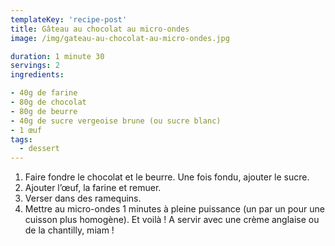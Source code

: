 ```yaml
---
templateKey: 'recipe-post'
title: Gâteau au chocolat au micro-ondes
image: /img/gateau-au-chocolat-au-micro-ondes.jpg

duration: 1 minute 30
servings: 2
ingredients:

- 40g de farine
- 80g de chocolat
- 80g de beurre
- 40g de sucre vergeoise brune (ou sucre blanc)
- 1 œuf
tags:
  - dessert
---
```

1. Faire fondre le chocolat et le beurre. Une fois fondu, ajouter le sucre.
2. Ajouter l’œuf, la farine et remuer.
3. Verser dans des ramequins.
4. Mettre au micro-ondes 1 minutes à pleine puissance (un par un pour une cuisson plus homogène). Et voilà ! A servir avec une crème anglaise ou de la chantilly, miam !
